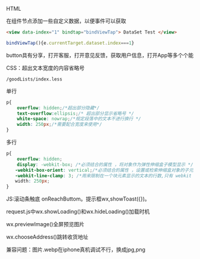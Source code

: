 HTML

在组件节点添加一些自定义数据，以便事件可以获取

```html
<view data-index="1" bindtap="bindViewTap"> DataSet Test </view>
```

```js
bindViewTap(){e.currentTarget.dataset.index===1}
```

button具有分享，打开客服，打开意见反馈，获取用户信息，打开App等多个个能

CSS：超出文本宽度的内容省略号

`/goodLists/index.less`

单行

```css
p{
    overflow: hidden;/*超出部分隐藏*/
    text-overflow:ellipsis;/* 超出部分显示省略号 */
    white-space: nowrap;/*规定段落中的文本不进行换行 */
    width: 250px;/*需要配合宽度来使用*/
}
```

多行

```css
p{
    overflow: hidden; 
    display: -webkit-box; /*必须结合的属性 ，将对象作为弹性伸缩盒子模型显示 */
　　-webkit-box-orient: vertical;/*必须结合的属性 ，设置或检索伸缩盒对象的子元素的排列方式 */
　　-webkit-line-clamp: 3; /*用来限制在一个块元素显示的文本的行数,只有 webkit 内核的浏览器才支持 */
　　width: 250px;
}
```

JS:滚动条触底 onReachButtom。提示框wx,showToast({})。

request.js中wx.showLoading()和wx.hideLoading()加载时机

wx.previewImage()全屏预览图片

wx.chooseAddress()跳转收货地址

兼容问题：图片.webp在iphone真机调试不行，换成jpg,png

